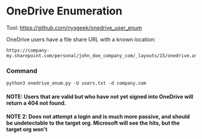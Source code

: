 # OneDrive Enumeration

Tool: https://github.com/nyxgeek/onedrive_user_enum

OneDrive users have a file share URL with a known location:

    https://company-my.sharepoint.com/personal/john_doe_company_com/_layouts/15/onedrive.aspx

### Command

    python3 onedrive_enum.py -U users.txt -d company.com

#### NOTE: Users that are valid but who have not yet signed into OneDrive will return a 404 not found.

#### NOTE 2: Does not attempt a login and is much more passive, and should be undetectable to the target org. Microsoft will see the hits, but the target org won't

